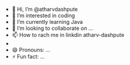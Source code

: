 - 👋 Hi, I’m @atharvdashpute
- 👀 I’m interested in coding 
- 🌱 I’m currently learning Java
- 💞️ I’m looking to collaborate on ...
- 📫 How to rach me in linkdin atharv-dashpute
-               
- 😄 Pronouns: ...
- ⚡ Fun fact: ...

<!---
atharvdashpute/atharvdashpute is a ✨ special ✨ repository because its `README.md` (this file) appears on your GitHub profile.
You can click the Preview link to take a look at your changes.
--->
